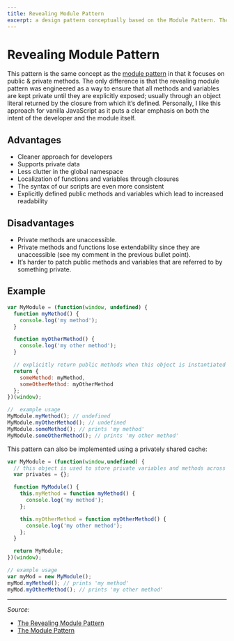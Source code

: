 ```yaml
---
title: Revealing Module Pattern
excerpt: a design pattern conceptually based on the Module Pattern. The only difference is that the *revealing module pattern* was engineered as a way to ensure that all methods and variables are kept private until they are explicitly exposed
---
```


# Revealing Module Pattern

This pattern is the same concept as the [module pattern](/_glossary/MODULE_PATTERN.md) in that it focuses on public & private methods. The only difference is that the revealing module pattern was engineered as a way to ensure that all methods and variables are kept private until they are explicitly exposed; usually through an object literal returned by the closure from which it’s defined. Personally, I like this approach for vanilla JavaScript as it puts a clear emphasis on both the intent of the developer and the module itself.

## Advantages

- Cleaner approach for developers
- Supports private data
- Less clutter in the global namespace
- Localization of functions and variables through closures
- The syntax of our scripts are even more consistent
- Explicitly defined public methods and variables which lead to increased readability

## Disadvantages

- Private methods are unaccessible.
- Private methods and functions lose extendability since they are unaccessible (see my comment in the previous bullet point).
- It’s harder to patch public methods and variables that are referred to by something private.

## Example

```js
var MyModule = (function(window, undefined) {
  function myMethod() {
    console.log('my method');
  }

  function myOtherMethod() {
    console.log('my other method');
  }

  // explicitly return public methods when this object is instantiated
  return {
    someMethod: myMethod,
    someOtherMethod: myOtherMethod
  };
})(window);

//  example usage
MyModule.myMethod(); // undefined
MyModule.myOtherMethod(); // undefined
MyModule.someMethod(); // prints 'my method'
MyModule.someOtherMethod(); // prints 'my other method'
```

This pattern can also be implemented using a privately shared cache:

```js
var MyModule = (function(window,undefined) {
  // this object is used to store private variables and methods across multiple instantiations
  var privates = {};

  function MyModule() {
    this.myMethod = function myMethod() {
      console.log('my method');
    };

    this.myOtherMethod = function myOtherMethod() {
      console.log('my other method');
    };
  }

  return MyModule;
})(window);

// example usage
var myMod = new MyModule();
myMod.myMethod(); // prints 'my method'
myMod.myOtherMethod(); // prints 'my other method'
```

----------

*Source:*

- [The Revealing Module Pattern](https://carldanley.com/js-revealing-module-pattern/)
- [The Module Pattern](https://carldanley.com/js-module-pattern/#file-module-pattern-example-2-js-L1)
